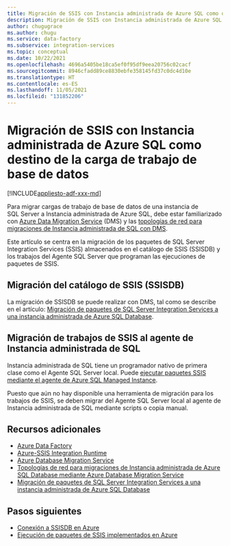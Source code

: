 ```yaml
---
title: Migración de SSIS con Instancia administrada de Azure SQL como destino de la carga de trabajo de base de datos
description: Migración de SSIS con Instancia administrada de Azure SQL como destino de la carga de trabajo de base de datos.
author: chugugrace
ms.author: chugu
ms.service: data-factory
ms.subservice: integration-services
ms.topic: conceptual
ms.date: 10/22/2021
ms.openlocfilehash: 4696a5405be18ca5ef0f95df9eea20756c02cacf
ms.sourcegitcommit: 8946cfadd89ce8830ebfe358145fd37c0dc4d10e
ms.translationtype: HT
ms.contentlocale: es-ES
ms.lasthandoff: 11/05/2021
ms.locfileid: "131852206"
---
```

# <a name="ssis-migration-with-azure-sql-managed-instance-as-the-database-workload-destination"></a>Migración de SSIS con Instancia administrada de Azure SQL como destino de la carga de trabajo de base de datos

[!INCLUDE[appliesto-adf-xxx-md](includes/appliesto-adf-xxx-md.md)]

Para migrar cargas de trabajo de base de datos de una instancia de SQL Server a Instancia administrada de Azure SQL, debe estar familiarizado con [Azure Data Migration Service](../dms/dms-overview.md) (DMS) y las [topologías de red para migraciones de Instancia administrada de SQL con DMS](../dms/resource-network-topologies.md).

Este artículo se centra en la migración de los paquetes de SQL Server Integration Services (SSIS) almacenados en el catálogo de SSIS (SSISDB) y los trabajos del Agente SQL Server que programan las ejecuciones de paquetes de SSIS.

## <a name="migrate-ssis-catalog-ssisdb"></a>Migración del catálogo de SSIS (SSISDB)

La migración de SSISDB se puede realizar con DMS, tal como se describe en el artículo: [Migración de paquetes de SQL Server Integration Services a una instancia administrada de Azure SQL Database](../dms/how-to-migrate-ssis-packages-managed-instance.md).

## <a name="ssis-jobs-to-sql-managed-instance-agent"></a>Migración de trabajos de SSIS al agente de Instancia administrada de SQL

Instancia administrada de SQL tiene un programador nativo de primera clase como el Agente SQL Server local.  Puede [ejecutar paquetes SSIS mediante el agente de Azure SQL Managed Instance](how-to-invoke-ssis-package-managed-instance-agent.md).

Puesto que aún no hay disponible una herramienta de migración para los trabajos de SSIS, se deben migrar del Agente SQL Server local al agente de Instancia administrada de SQL mediante scripts o copia manual.

## <a name="additional-resources"></a>Recursos adicionales

- [Azure Data Factory](./introduction.md)
- [Azure-SSIS Integration Runtime](./create-azure-ssis-integration-runtime.md)
- [Azure Database Migration Service](../dms/dms-overview.md)
- [Topologías de red para migraciones de Instancia administrada de Azure SQL Database mediante Azure Database Migration Service](../dms/resource-network-topologies.md)
- [Migración de paquetes de SQL Server Integration Services a una instancia administrada de Azure SQL Database](../dms/how-to-migrate-ssis-packages-managed-instance.md)

## <a name="next-steps"></a>Pasos siguientes

- [Conexión a SSISDB en Azure](/sql/integration-services/lift-shift/ssis-azure-connect-to-catalog-database)
- [Ejecución de paquetes de SSIS implementados en Azure](/sql/integration-services/lift-shift/ssis-azure-run-packages)